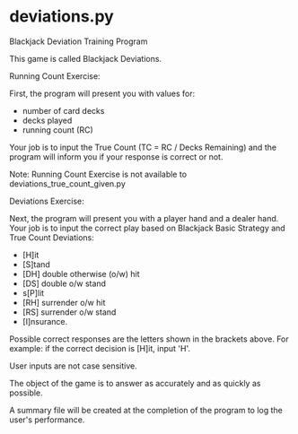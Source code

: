 # deviations.py
Blackjack Deviation Training Program

This game is called Blackjack Deviations.  

Running Count Exercise:

First, the program will present you with values for:
- number of card decks
- decks played
- running count (RC)

Your job is to input the True Count (TC = RC / Decks Remaining) and the program will inform you if your response is correct or not. 

Note: Running Count Exercise is not available to deviations_true_count_given.py

Deviations Exercise:

Next, the program will present you with a player hand and a dealer hand.  
Your job is to input the correct play based on Blackjack Basic Strategy and True Count Deviations: 
- [H]it
- [S]tand
- [DH] double otherwise (o/w) hit
- [DS] double o/w stand
- s[P]lit
- [RH] surrender o/w hit
- [RS] surrender o/w stand
- [I]nsurance. 

Possible correct responses are the letters shown in the brackets above.
For example: if the correct decision is [H]it, input 'H'. 

User inputs are not case sensitive.

The object of the game is to answer as accurately and as quickly as possible.

A summary file will be created at the completion of the program to log the user's performance.
